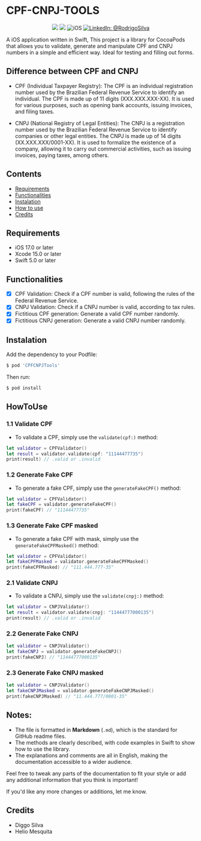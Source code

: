 # CPF-CNPJ-TOOLS

<p align="center">
    <img src="https://img.shields.io/badge/Swift-5.9.1-orange.svg" />
    <img src="https://img.shields.io/badge/Xcode-15.2.X-orange.svg" />
    <img src="https://img.shields.io/badge/platforms-iOS-brightgreen.svg?style=flat" alt="iOS" />
    <a href="https://www.linkedin.com/in/rodrigo-silva-6a53ba300/" target="_blank">
        <img src="https://img.shields.io/badge/LinkedIn-@RodrigoSilva-blue.svg?style=flat" alt="LinkedIn: @RodrigoSilva" />
    </a>
</p>

A iOS application written in Swift, This project is a library for CocoaPods that allows you to validate, generate and manipulate CPF and CNPJ numbers in a simple and efficient way. Ideal for testing and filling out forms.

## Difference between CPF and CNPJ

- CPF (Individual Taxpayer Registry): The CPF is an individual registration number used by the Brazilian Federal Revenue Service to identify an individual. The CPF is made up of 11 digits (XXX.XXX.XXX-XX). It is used for various purposes, such as opening bank accounts, issuing invoices, and filing taxes.

- CNPJ (National Registry of Legal Entities): The CNPJ is a registration number used by the Brazilian Federal Revenue Service to identify companies or other legal entities. The CNPJ is made up of 14 digits (XX.XXX.XXX/0001-XX). It is used to formalize the existence of a company, allowing it to carry out commercial activities, such as issuing invoices, paying taxes, among others.

## Contents

- [Requirements](#requirements)
- [Functionalities](#functionalities)
- [Instalation](#instalation)
- [How to use](#howToUse)
- [Credits](#credits)

## Requirements

- iOS 17.0 or later
- Xcode 15.0 or later
- Swift 5.0 or later

## Functionalities

- [x] CPF Validation: Check if a CPF number is valid, following the rules of the Federal Revenue Service.
- [x] CNPJ Validation: Check if a CNPJ number is valid, according to tax rules. 
- [x] Fictitious CPF generation: Generate a valid CPF number randomly.
- [x] Fictitious CNPJ generation: Generate a valid CNPJ number randomly.

## Instalation

Add the dependency to your Podfile:

```sh
$ pod 'CPFCNPJTools'
```

Then run:

```sh
$ pod install
```

## HowToUse

### 1.1 Validate CPF

- To validate a CPF, simply use the `validate(cpf:)` method:

```swift
let validator = CPFValidator()
let result = validator.validate(cpf: "11144477735")
print(result) // .valid or .invalid
 ```

### 1.2 Generate Fake CPF

 - To generate a fake CPF, simply use the `generateFakeCPF()` method:

 ```swift
 let validator = CPFValidator()
 let fakeCPF = validator.generateFakeCPF()
 print(fakeCPF) // "11144477735"
```

### 1.3 Generate Fake CPF masked

- To generate a fake CPF with mask, simply use the `generateFakeCPFMasked()` method:

```swift
let validator = CPFValidator()
let fakeCPFMasked = validator.generateFakeCPFMasked()
print(fakeCPFMasked) // "111.444.777-35"
```
### 2.1 Validate CNPJ

- To validate a CNPJ, simply use the `validate(cnpj:)` method:

```swift
let validator = CNPJValidator()
let result = validator.validate(cnpj: "11444777000135")
print(result) // .valid or .invalid
```

### 2.2 Generate Fake CNPJ

```swift
let validator = CNPJValidator()
let fakeCNPJ = validator.generateFakeCNPJ()
print(fakeCNPJ) // "11444777000135"
```

### 2.3 Generate Fake CNPJ masked

```swift
let validator = CNPJValidator()
let fakeCNPJMasked = validator.generateFakeCNPJMasked()
print(fakeCNPJMasked) // "11.444.777/0001-35"
```

## Notes:

- The file is formatted in **Markdown** (`.md`), which is the standard for GitHub readme files.
- The methods are clearly described, with code examples in Swift to show how to use the library.
- The explanations and comments are all in English, making the documentation accessible to a wider audience.

Feel free to tweak any parts of the documentation to fit your style or add any additional information that you think is important! 

If you'd like any more changes or additions, let me know.

## Credits

- Diggo Silva
- Helio Mesquita
